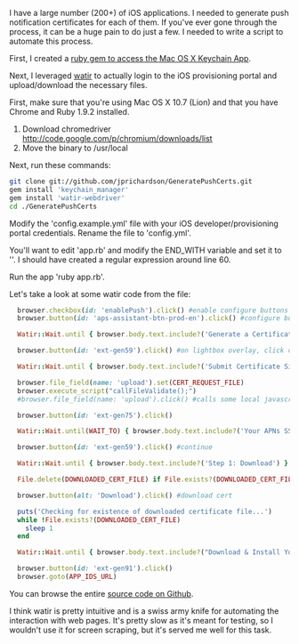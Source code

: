 <!--
author: JP Richardson
publish: Tue Oct 11 2011 01:00:24 GMT-0500 (CDT)
status: publish
type: post
link: https://procbits.wordpress.com/2011/10/10/automating-generation-ios-push-notification-certificates/
tags: Ruby
slug: 2011/10/10/automating-generation-ios-push-notification-certificates
title: Automating the Generation of iOS Push Notification Certificates
-->



I have a large number (200+) of iOS applications. I needed to generate
push notification certificates for each of them. If you've ever gone
through the process, it can be a huge pain to do just a few. I needed to
write a script to automate this process.

First, I created a [ruby gem to access the Mac OS X Keychain
App](http://procbits.com/2011/10/07/automating-the-mac-os-x-keychain-app-with-ruby/).

Next, I leveraged [watir](http://watir.com/) to actually login to the
iOS provisioning portal and upload/download the necessary files.

First, make sure that you're using Mac OS X 10.7 (Lion) and that you
have Chrome and Ruby 1.9.2 installed.

1.  Download chromedriver
    http://code.google.com/p/chromium/downloads/list
2.  Move the binary to /usr/local

Next, run these commands:

```bash
git clone git://github.com/jprichardson/GeneratePushCerts.git
gem install 'keychain_manager'
gem install 'watir-webdriver'
cd ./GeneratePushCerts
```

Modify the 'config.example.yml' file with your iOS
developer/provisioning portal credentials. Rename the file to
'config.yml'.

You'll want to edit 'app.rb' and modify the END\_WITH variable and set
it to ''. I should have created a regular expression around line 60.

Run the app 'ruby app.rb'.

Let's take a look at some watir code from the file:

```ruby
  browser.checkbox(id: 'enablePush').click() #enable configure buttons
  browser.button(id: 'aps-assistant-btn-prod-en').click() #configure button

  Watir::Wait.until { browser.body.text.include?('Generate a Certificate Signing Request') }

  browser.button(id: 'ext-gen59').click() #on lightbox overlay, click continue

  Watir::Wait.until { browser.body.text.include?('Submit Certificate Signing Request') }

  browser.file_field(name: 'upload').set(CERT_REQUEST_FILE)
  browser.execute_script("callFileValidate();")
  #browser.file_field(name: 'upload').click() #calls some local javascript to validate the file and enable continue button, unfortunately File Browse dialog shows up

  browser.button(id: 'ext-gen75').click()

  Watir::Wait.until(WAIT_TO) { browser.body.text.include?('Your APNs SSL Certificate has been generated.') }

  browser.button(id: 'ext-gen59').click() #continue

  Watir::Wait.until { browser.body.text.include?('Step 1: Download') }

  File.delete(DOWNLOADED_CERT_FILE) if File.exists?(DOWNLOADED_CERT_FILE)

  browser.button(alt: 'Download').click() #download cert

  puts('Checking for existence of downloaded certificate file...')
  while !File.exists?(DOWNLOADED_CERT_FILE)
    sleep 1
  end

  Watir::Wait.until { browser.body.text.include?("Download & Install Your Apple Push Notification service SSL Certificate") }

  browser.button(id: 'ext-gen91').click()
  browser.goto(APP_IDS_URL)
```

You can browse the entire [source code on
Github](https://github.com/jprichardson/GeneratePushCerts).

I think watir is pretty intuitive and is a swiss army knife for
automating the interaction with web pages. It's pretty slow as it's
meant for testing, so I wouldn't use it for screen scraping, but it's
served me well for this task.


